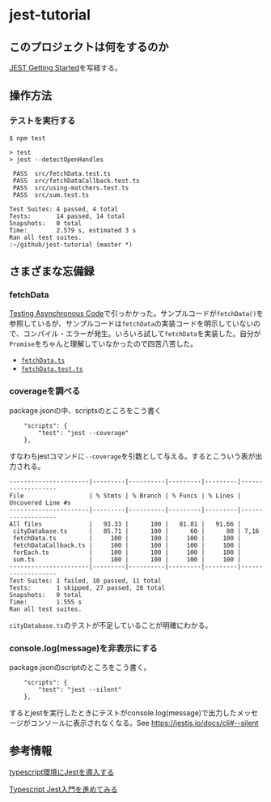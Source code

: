# jest-tutorial

## このプロジェクトは何をするのか

[JEST Getting Started](https://jestjs.io/docs/getting-started)を写経する。

## 操作方法

### テストを実行する

```
$ npm test

> test
> jest --detectOpenHandles

 PASS  src/fetchData.test.ts
 PASS  src/fetchDataCallback.test.ts
 PASS  src/using-matchers.test.ts
 PASS  src/sum.test.ts

Test Suites: 4 passed, 4 total
Tests:       14 passed, 14 total
Snapshots:   0 total
Time:        2.579 s, estimated 3 s
Ran all test suites.
:~/github/jest-tutorial (master *)
```

## さまざまな忘備録

### fetchData

[Testing Asynchronous Code](https://jestjs.io/docs/asynchronous)で引っかかった。サンプルコードが`fetchData()`を参照しているが、サンプルコードは`fetchData`の実装コードを明示していないので、コンパイル・エラーが発生。いろいろ試して`fetchData`を実装した。自分が`Promise`をちゃんと理解していなかったので四苦八苦した。

- [`fetchData.ts`](https://github.com/kazurayam/jest-tutorial/blob/master/src/fetchData.ts)
- [`fetchData.test.ts`](https://github.com/kazurayam/jest-tutorial/blob/master/src/fetchData.test.ts)


### coverageを調べる

package.jsonの中、scriptsのところをこう書く

```
    "scripts": {
        "test": "jest --coverage"
    },
```

すなわちjestコマンドに`--coverage`を引数として与える。するとこういう表が出力される。

```
----------------------|---------|----------|---------|---------|-------------------
File                  | % Stmts | % Branch | % Funcs | % Lines | Uncovered Line #s
----------------------|---------|----------|---------|---------|-------------------
All files             |   93.33 |      100 |   81.81 |   91.66 |
 cityDatabase.ts      |   85.71 |      100 |      60 |      80 | 7,16
 fetchData.ts         |     100 |      100 |     100 |     100 |
 fetchDataCallback.ts |     100 |      100 |     100 |     100 |
 forEach.ts           |     100 |      100 |     100 |     100 |
 sum.ts               |     100 |      100 |     100 |     100 |
----------------------|---------|----------|---------|---------|-------------------
Test Suites: 1 failed, 10 passed, 11 total
Tests:       1 skipped, 27 passed, 28 total
Snapshots:   0 total
Time:        1.555 s
Ran all test suites.
```

`cityDatabase.ts`のテストが不足していることが明確にわかる。

### console.log(message)を非表示にする

package.jsonのscriptのところをこう書く。

```
    "scripts": {
        "test": "jest --silent"
    },
```

するとjestを実行したときにテストがconsole.log(message)で出力したメッセージがコンソールに表示されなくなる。See https://jestjs.io/docs/cli#--silent

## 参考情報

[typescript環境にJestを導入する](https://qiita.com/mktu/items/d36416baba155dfecc00)

[Typescript Jest入門を進めてみる](https://zenn.dev/296u/articles/7175641f1c4492#%E3%82%B3%E3%83%BC%E3%83%AB%E3%83%90%E3%83%83%E3%82%AF)

